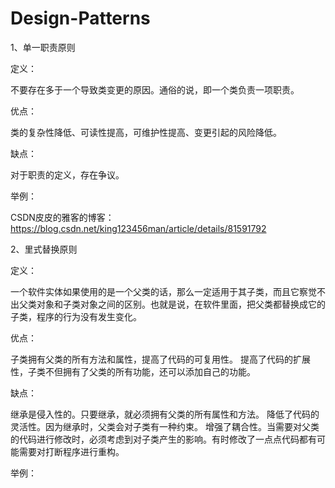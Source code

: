 # Design-Patterns


1、单一职责原则

定义：

不要存在多于一个导致类变更的原因。通俗的说，即一个类负责一项职责。

优点：

类的复杂性降低、可读性提高，可维护性提高、变更引起的风险降低。

缺点：

对于职责的定义，存在争议。

举例：

CSDN皮皮的雅客的博客：https://blog.csdn.net/king123456man/article/details/81591792


2、里式替换原则

定义：

一个软件实体如果使用的是一个父类的话，那么一定适用于其子类，而且它察觉不出父类对象和子类对象之间的区别。也就是说，在软件里面，把父类都替换成它的子类，程序的行为没有发生变化。

优点：

子类拥有父类的所有方法和属性，提高了代码的可复用性。
提高了代码的扩展性，子类不但拥有了父类的所有功能，还可以添加自己的功能。

缺点：

继承是侵入性的。只要继承，就必须拥有父类的所有属性和方法。
降低了代码的灵活性。因为继承时，父类会对子类有一种约束。
增强了耦合性。当需要对父类的代码进行修改时，必须考虑到对子类产生的影响。有时修改了一点点代码都有可能需要对打断程序进行重构。

举例：


